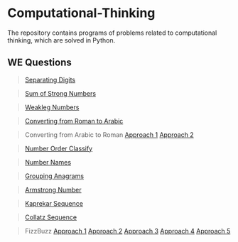 # Computational-Thinking

<p>The repository contains programs of problems related to computational thinking, which are solved in Python.</p>

## WE Questions
> [Separating Digits](https://github.com/vaishke/Computational-Thinking/blob/main/WE_Classes/Separating_digits.py)

> [Sum of Strong Numbers](https://github.com/vaishke/Computational-Thinking/blob/main/WE_Classes/sum_of_strong_num.py)

> [Weakleg Numbers](https://github.com/vaishke/Computational-Thinking/blob/main/WE_Classes/weakleg.py)

> [Converting from Roman to Arabic](https://github.com/vaishke/Computational-Thinking/blob/main/WE_Classes/weakleg.py)

> Converting from Arabic to Roman [Approach 1](https://github.com/vaishke/Computational-Thinking/blob/main/WE_Classes/arabic_to_roman_approach1.py)    [Approach 2](https://github.com/vaishke/Computational-Thinking/blob/main/WE_Classes/Arabic_to_roman_app2.py)

> [Number Order Classify](https://github.com/vaishke/Computational-Thinking/blob/main/WE_Classes/number_order_classify.py)

> [Number Names](https://github.com/vaishke/Computational-Thinking/blob/main/WE_Classes/number_names.py)

> [Grouping Anagrams](https://github.com/vaishke/Computational-Thinking/blob/main/WE_Classes/grouping_anagrams.py)

> [Armstrong Number](https://github.com/vaishke/Computational-Thinking/blob/main/WE_Classes/armstrong.py)

> [Kaprekar Sequence](https://github.com/vaishke/Computational-Thinking/blob/main/WE_Classes/Kaprekar_seq.py)

> [Collatz Sequence](https://github.com/vaishke/Computational-Thinking/blob/main/WE_Classes/Collatz_Seq.py)

> FizzBuzz [Approach 1](https://github.com/vaishke/Computational-Thinking/blob/main/WE_Classes/FizzBuzz_approach1.py)    [Approach 2](https://github.com/vaishke/Computational-Thinking/blob/main/WE_Classes/FizzBuzz_approach2.py)    [Approach 3](https://github.com/vaishke/Computational-Thinking/blob/main/WE_Classes/FizzBuzz_approach3.py)    [Approach 4](https://github.com/vaishke/Computational-Thinking/blob/main/WE_Classes/Fuzzbuzz_approach4.py)     [Approach 5](https://github.com/vaishke/Computational-Thinking/blob/main/WE_Classes/FizzBuzz_approach5.py)
